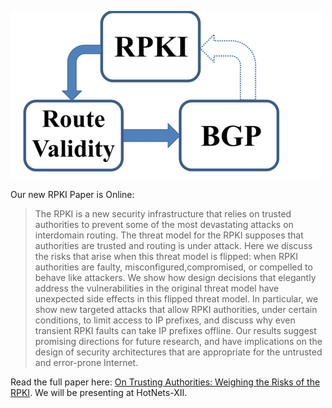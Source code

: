 ![The Circle of Life](figs/tumblr_inline_murnhb8wwb1qf5p6p.png)

Our new RPKI Paper is Online:

>The RPKI is a new security infrastructure that relies on trusted authorities to prevent some of the most devastating attacks on interdomain routing. The threat model for the RPKI supposes that authorities are trusted and routing is under attack. Here we discuss the risks that arise when this threat model is flipped: when RPKI authorities are faulty, misconfigured,compromised, or compelled to behave like attackers. We show how design decisions that elegantly address the vulnerabilities in the original threat model have unexpected side effects in this flipped threat model. In particular, we show new
targeted attacks that allow RPKI authorities, under certain conditions, to limit access to IP prefixes, and discuss why even transient RPKI faults can take IP prefixes offline. Our results suggest promising directions for future research, and have implications on the design of security architectures that are appropriate for the untrusted and error-prone Internet.

Read the full paper here: [On Trusting Authorities: Weighing the Risks of the RPKI](http://www.cs.bu.edu/~goldbe/papers/hotRPKI_full.pdf). We will be presenting at HotNets-XII.